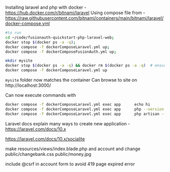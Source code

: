 Installing laravel and php with docker - https://hub.docker.com/r/bitnami/laravel
Using compose file from - https://raw.githubusercontent.com/bitnami/containers/main/bitnami/laravel/docker-compose.yml

```bash
#to run
cd ~/code/fusionauth-quickstart-php-laravel-web;
docker stop $(docker ps -a -q);
docker compose -f dockerComposeLaravel.yml up;
docker compose -f dockerComposeFusionAuth.yml up;
```

```bash
mkdir mysite
docker stop $(docker ps -a -q) && docker rm $(docker ps -a -q)  # ensure no previous containers with this name exist
docker compose -f dockerComposeLaravel.yml up
```

`mysite` folder now matches the container
Can browse to site on http://localhost:3000/

Can now execute commands with
```bash
docker compose -f dockerComposeLaravel.yml exec app      echo hi
docker compose -f dockerComposeLaravel.yml exec app      php --version
docker compose -f dockerComposeLaravel.yml exec app      php artisan --version
```

Laravel docs explain many ways to create new application - https://laravel.com/docs/10.x

https://laravel.com/docs/10.x/socialite

make
resources/views/index.blade.php
and account and change
public/changebank.css
public/money.jpg

include @csrf in account form to avoid 419 page expired error